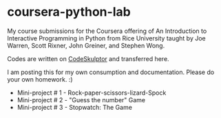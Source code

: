 coursera-python-lab
===================

My course submissions for the Coursera offering of An Introduction to Interactive Programming in Python from Rice University taught by Joe Warren, Scott Rixner, John Greiner, and Stephen Wong.

Codes are written on [CodeSkulptor](https://www.codeskulptor.org) and transferred here.

I am posting this for my own consumption and documentation. Please do your own homework. :)

* Mini-project # 1 - Rock-paper-scissors-lizard-Spock
* Mini-project # 2 - "Guess the number" Game
* Mini-project # 3 - Stopwatch: The Game
